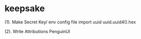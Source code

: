 # keepsake


(1). Make Secret Key/ env config file
import uuid
uuid.uuid4().hex

(2). Write Attributions
    PenguinUI